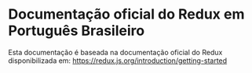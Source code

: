 # Documentação oficial do Redux em Português Brasileiro

Esta documentação é baseada na documentação oficial do Redux disponibilizada em: https://redux.js.org/introduction/getting-started
